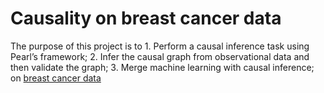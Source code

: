 # Causality on breast cancer data
The purpose of this project is to 
    1. Perform a causal inference task using Pearl’s framework;
    2. Infer the causal graph from observational data and then validate the graph;
    3. Merge machine learning with causal inference;
on [breast cancer data](https://www.kaggle.com/uciml/breast-cancer-wisconsin-data)
 
 
